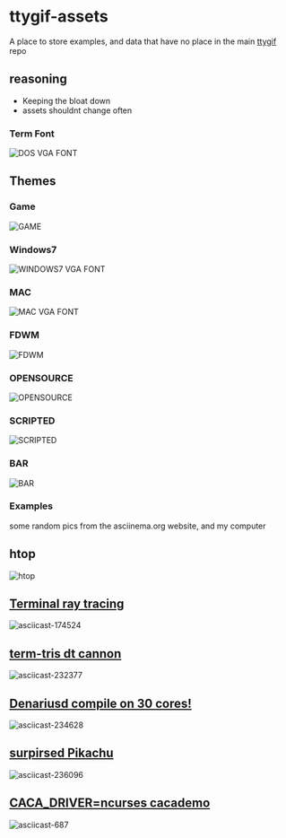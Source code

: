 # ttygif-assets

A place to store examples, and data that have no place in the main [ttygif](https://github.com/chris17453/ttygif) repo

## reasoning
- Keeping the bloat down
- assets shouldnt change often


### Term Font

![DOS VGA FONT](https://raw.githubusercontent.com/chris17453/ttygif-assets/master/src_gifs/VGA_8x19font.gif)



## Themes
### Game
![GAME](https://raw.githubusercontent.com/chris17453/ttygif-assets/master/src_gifs/game.gif)
### Windows7
![WINDOWS7 VGA FONT](https://raw.githubusercontent.com/chris17453/ttygif-assets/master/src_gifs/win7.gif)
### MAC
![MAC VGA FONT](https://raw.githubusercontent.com/chris17453/ttygif-assets/master/src_gifs/mac.gif)
### FDWM
![FDWM](https://raw.githubusercontent.com/chris17453/ttygif-assets/master/src_gifs/fdwm.gif)
### OPENSOURCE
![OPENSOURCE](https://raw.githubusercontent.com/chris17453/ttygif-assets/master/src_gifs/opensource.gif)
### SCRIPTED
![SCRIPTED](https://raw.githubusercontent.com/chris17453/ttygif-assets/master/src_gifs/scripted.gif)
### BAR
![BAR](https://raw.githubusercontent.com/chris17453/ttygif-assets/master/src_gifs/bar.gif)


### Examples
some random pics from the asciinema.org website, and my computer

## htop
![htop](https://raw.githubusercontent.com/chris17453/ttygif-assets/master/encode/test.gif)

## [Terminal ray tracing](https://asciinema.org/a/174524)
![asciicast-174524](https://raw.githubusercontent.com/chris17453/ttygif-assets/master/encode/174524.gif)

## [term-tris dt cannon](https://asciinema.org/a/232377)
![asciicast-232377](https://raw.githubusercontent.com/chris17453/ttygif-assets/master/encode/232377.gif)

## [Denariusd compile on 30 cores!](https://asciinema.org/a/234628)
![asciicast-234628](https://raw.githubusercontent.com/chris17453/ttygif-assets/master/encode/234628.gif)

## [surpirsed Pikachu](https://asciinema.org/a/236096)
![asciicast-236096](https://raw.githubusercontent.com/chris17453/ttygif-assets/master/encode/236096.gif)

## [CACA_DRIVER=ncurses cacademo](https://asciinema.org/a/687)
![asciicast-687](https://raw.githubusercontent.com/chris17453/ttygif-assets/master/encode/687.gif)



